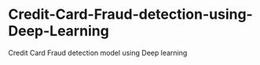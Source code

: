 # Credit-Card-Fraud-detection-using-Deep-Learning
Credit Card Fraud detection model using Deep learning
